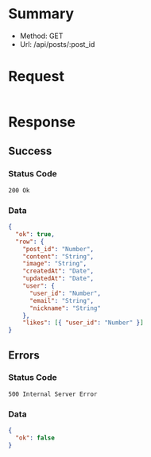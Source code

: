# Summary

- Method: GET
- Url: /api/posts/:post_id

# Request

```json

```

# Response

## Success

### Status Code

```
200 Ok
```

### Data

```json
{
  "ok": true,
  "row": {
    "post_id": "Number",
    "content": "String",
    "image": "String",
    "createdAt": "Date",
    "updatedAt": "Date",
    "user": {
      "user_id": "Number",
      "email": "String",
      "nickname": "String"
    },
    "likes": [{ "user_id": "Number" }]
}
```

## Errors

### Status Code

```
500 Internal Server Error
```

### Data

```json
{
  "ok": false
}
```
